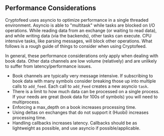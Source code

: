 
## Performance Considerations

Cryptofeed uses asyncio to optimize performance in a single threaded environment. Asyncio is able to "multitask" while tasks are blocked on I/O operations. While reading data from an exchange (or waiting to read data), and while writing data (via the backends), other tasks can execute. CPU intensive tasks, like parsing messages, will block other operations. What follows is a rough guide of things to consider when using Cryptofeed.


In general, these performance considerations only apply when dealing with book data. Other data channels are low volume (relatively) and are unlikely to suffer from latency/performance issues.


* Book channels are typically very message intensive. If subscribing to book data with many symbols consider breaking those up into multiple calls to `add_feed`. Each call to `add_Feed` creates a new asyncio `task`.
* There is a limit to how much data can be processed on a single process. If your needs are great (book data for 100s of symbols) you will need to multiprocess.
* Enforcing a max_depth on a book increases processing time.
* Using deltas on exchanges that do not support it (Huobi) increases processing time.
* Handling callbacks increases latency. Callbacks should be as lightweight as possible, and use asyncio if possible/applicable.
